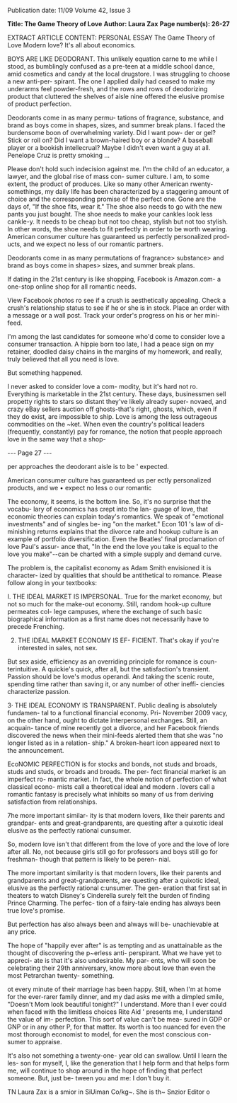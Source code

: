 Publication date: 11/09
Volume 42, Issue 3

**Title: The Game Theory of Love**
**Author: Laura Zax**
**Page number(s): 26-27**

EXTRACT ARTICLE CONTENT:
PERSONAL ESSAY
The Game Theory of Love
Modern love? It's all about economics.

BOYS ARE LIKE DEODORANT.
This unlikely equation carne to me
while I stood, as bumblingly confused as
a pre-teen at a middle school dance, amid
cosmetics and candy at the local drugstore.
I was struggling to choose a new anti-per-
spirant. The one I applied daily had ceased
to make my underarms feel powder-fresh,
and the rows and rows of deodorizing
product that cluttered the shelves of aisle
nine offered the elusive promise of product
perfection.

Deodorants come in as many permu-
tations of fragrance, substance, and brand
as boys come in shapes, sizes, and summer
break plans. I faced the burdensome boon
of overwhelming variety. Did I want pow-
der or gel? Stick or roll on? Did I want a
brown-haired boy or a blonde? A baseball
player or a bookish intellecrual? Maybe
I didn't even want a guy at all. Penelope
Cruz is pretty smoking ...

Please don't hold such indecision
against me. I'm the child of an educator,
a lawyer, and the global rise of mass con-
sumer culture. I am, to some extent, the
product of produces. Like so many other
American rwenty-somethings, my daily
life has been characterized by a staggering
amount of choice and the corresponding
promise of the perfect one. Gone are the
days of, "If the shoe fits, wear it." The
shoe also needs to go with the new pants
you just bought. The shoe needs to make
your cankles look less cankle-y. It needs
to be cheap but not too cheap, stylish but
not too stylish. In other words, the shoe
needs to fit perfectly in order to be worth
wearing. American consumer culture has
guaranteed us perfectly personalized prod-
ucts, and we expect no less of our romantic
partners.

Deodorants come in as many
permutations of fragrance>
substance> and brand as boys
come in shapes> sizes, and
summer break plans.

If dating in the 21st century is like
shopping, Facebook is Amazon.com-
a one-stop online shop for all romantic
needs.

View Facebook photos ro see if a
crush is aesthetically appealing. Check a
crush's relationship status to see if he or she
is in stock. Place an order with a message
or a wall post. Track your order's progress
on his or her mini-feed.

I'm among the last candidates for
someone who'd come to consider love a
consumer transaction. A hippie born too
late, I had a peace sign on my retainer,
doodled daisy chains in the margins of my
homework, and really, truly believed that
all you need is love.

But something happened.

I never asked to consider love a com-
modity, but it's hard not ro. Everything
is marketable in the 21st century. These
days, businessmen sell propetty rights to
stars so distant they've likely already super-
novaed, and crazy eBay sellers auction off
ghosts-that's right, ghosts, which, even if
they do exist, are impossible to ship. Love
is among the less outrageous commodities
on the ~ket. When even the country's
political leaders (frequently, constantly)
pay for romance, the notion that people
approach love in the same way that a shop-


--- Page 27 ---

per approaches the deodorant aisle is to be
' expected.

American consumer culture
has guaranteed us per ectly
personalized products, and we
•
expect no less o our romantic

The economy, it seems, is the bottom
line. So, it's no surprise that the vocabu-
lary of economics has crept into the lan-
guage of love, that economic theories can
explain today's romantics. We speak of
"emotional investments" and of singles be-
ing "on the market." Econ 101 's law of di-
minishing returns explains that the divorce
rate and hookup culture is an example of
portfolio diversification. Even the Beatles'
final proclamation of love
Paul's assur-
ance that, "In the end the love you take
is equal to the love you make"--can be
charted with a simple supply and demand
curve.

The problem is, the capitalist economy
as Adam Smith envisioned it is character-
ized by qualities that should be antithetical
to romance. Please follow along in your
textbooks:

I. THE IDEAL MARKET IS IMPERSONAL.
True for the market economy, but not
so much for the make-out economy. Still,
random hook-up culture permeates col-
lege campuses, where the exchange of such
basic biographical information as a first
name does not necessarily have to precede
Frenching.

2. THE IDEAL MARKET ECONOMY IS EF-
FICIENT.
That's okay if you're interested in sales,
not sex.

But sex aside, efficiency as an
overriding principle for romance is coun-
terintuitive. A quickie's quick, after all, but
the satisfaction's transient. Passion should
be love's modus operandi. And taking the
scenic route, spending time rather than
saving it, or any number of other ineffi-
ciencies characterize passion.

3· THE IDEAL
ECONOMY IS
TRANSPARENT.
Public dealing is absolutely fundamen-
tal to a functional financial economy. Pri-
November 2009
vacy, on the other hand, ought to dictate
interpersonal exchanges. Still, an acquain-
tance of mine recently got a divorce, and
her Facebook friends discovered the news
when their mini-feeds alerted them that
she was "no longer listed as in a relation-
ship." A broken-heart icon appeared next
to the announcement.

EcoNOMIC PERFECTION is for stocks
and bonds, not studs and broads, studs
and studs, or broads and broads. The per-
fect financial market is an imperfect ro-
mantic market. In fact, the whole notion
of perfection
of what classical econo-
mists call a theoretical ideal and modern
.
lovers call a romantic fantasy
is precisely
what inhibits so many of us from deriving
satisfaction from relationships.

7he more important similar-
ity is that modern lovers, like
their parents and grandpar-
ents and great-grandparents,
are questing after a quixotic
ideal elusive as the perfectly
rational cunsumer.

So, modern love isn't that different
from the love of yore and the love of lore
after all. No, not because girls still go for
professors and boys still go for freshman-
though that pattern is likely to be peren-
nial.

The more important similarity is
that modern lovers, like their parents and
grandparents and great-grandparents, are
questing after a quixotic ideal, elusive as
the perfectly rational c:unsumer. The gen-
eration that first sat in theaters to watch
Disney's Cinderella surely felt the burden
of finding Prince Charming. The perfec-
tion of a fairy-tale ending has always been
true love's promise.

But perfection has
also always been
and always will be-
unachievable at any price.

The hope of "happily ever after" is
as tempting and as unattainable as the
thought of discovering the p~erless anti-
perspirant. What we have yet to appreci-
ate is that it's also undesirable. My par-
ents, who will soon be celebrating their
29th anniversary, know more about love
than even the most Petrarchan twenty-
something.

ot every minute of their
marriage has been happy. Still, when I'm
at home for the ever-rarer family dinner,
and my dad asks me with a dimpled smile,
"Doesn't Mom look beautiful tonight?" I
understand. More than I ever could when
faced with the limitless choices Rite Aid
'
presents me, I understand the value of im-
perfection. This sort of value can't be mea-
sured in GDP or GNP or in any other P,
for that matter. Its worth is too nuanced
for even the most thorough economist to
model, for even the most conscious con-
sumer to appraise.

It's also not something a twenty-one-
year old can swallow. Until I learn the les-
son for myself, I, like the generation that
I help form and that helps form me, will
continue to shop around in the hope of
finding that perfect someone. But, just be-
tween you and me: I don't buy it.

TN
Laura Zax is a smior in SiUiman Co/kg~.
She is th~ Snzior Editor o